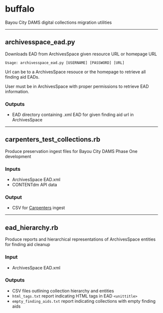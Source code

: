 # buffalo
Bayou City DAMS digital collections migration utilities

---

## archivesspace_ead.py
Downloads EAD from ArchivesSpace given resource URL or homepage URL

`Usage: archivesspace_ead.py [USERNAME] [PASSWORD] [URL]`

Url can be to a ArchivesSpace resouce or the homepage to retrieve all finding aid EADs.

User must be in ArchivesSpace with proper permissions to retrieve EAD information.

### Outputs
* EAD directory containing .xml EAD for given finding aid url in ArchivesSpace

---

## carpenters_test_collections.rb
Produce preservation ingest files for Bayou City DAMS Phase One development

### Inputs
* ArchivesSpace EAD.xml
* CONTENTdm API data

### Output
* CSV for [Carpenters](https://github.com/uhlibraries-digital/carpenters) ingest 

---

## ead_hierarchy.rb
Produce reports and hierarchical representations of ArchivesSpace entities for finding aid cleanup

### Input
* ArchivesSpace EAD.xml

### Outputs
* CSV files outlining collection hierarchy and entities
* `html_tags.txt` report indicating HTML tags in EAD `<unittitle>`
* `empty_finding_aids.txt` report indicating collections with empty finding aids
